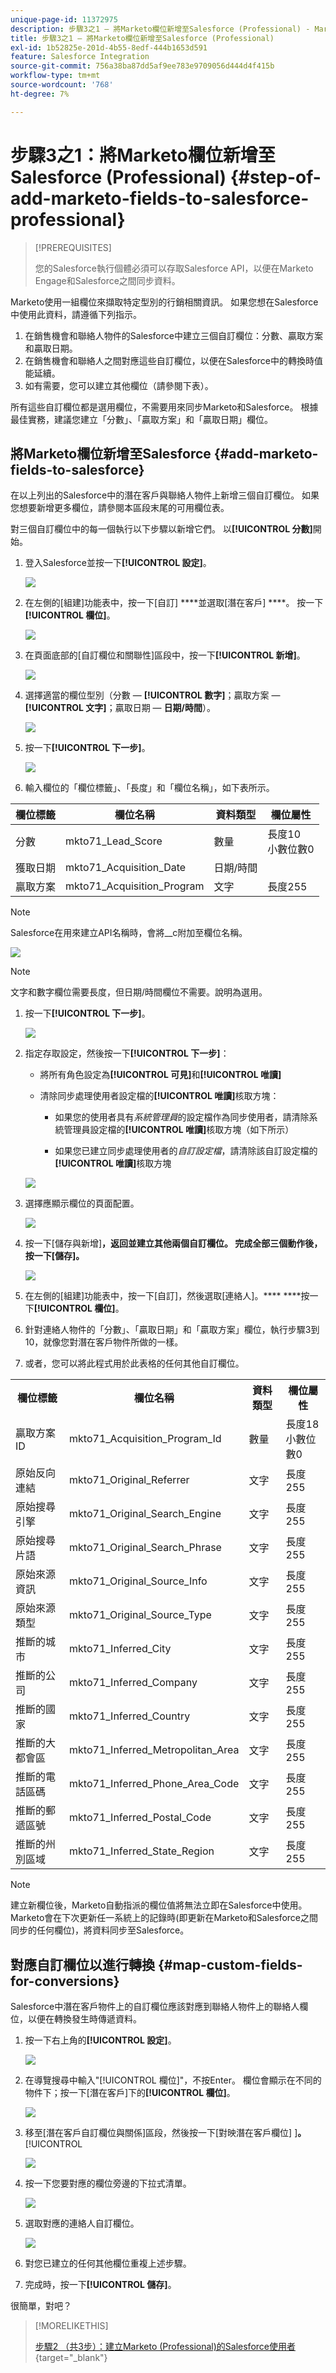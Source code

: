 ```yaml
---
unique-page-id: 11372975
description: 步驟3之1 — 將Marketo欄位新增至Salesforce (Professional) - Marketo檔案 — 產品檔案
title: 步驟3之1 — 將Marketo欄位新增至Salesforce (Professional)
exl-id: 1b52825e-201d-4b55-8edf-444b1653d591
feature: Salesforce Integration
source-git-commit: 756a38ba87dd5af9ee783e9709056d444d4f415b
workflow-type: tm+mt
source-wordcount: '768'
ht-degree: 7%

---
```


# 步驟3之1：將Marketo欄位新增至Salesforce (Professional) {#step-of-add-marketo-fields-to-salesforce-professional}

>[!PREREQUISITES]
>
>您的Salesforce執行個體必須可以存取Salesforce API，以便在Marketo Engage和Salesforce之間同步資料。

Marketo使用一組欄位來擷取特定型別的行銷相關資訊。 如果您想在Salesforce中使用此資料，請遵循下列指示。

1. 在銷售機會和聯絡人物件的Salesforce中建立三個自訂欄位：分數、贏取方案和贏取日期。
1. 在銷售機會和聯絡人之間對應這些自訂欄位，以便在Salesforce中的轉換時值能延續。
1. 如有需要，您可以建立其他欄位（請參閱下表）。

所有這些自訂欄位都是選用欄位，不需要用來同步Marketo和Salesforce。 根據最佳實務，建議您建立「分數」、「贏取方案」和「贏取日期」欄位。

## 將Marketo欄位新增至Salesforce {#add-marketo-fields-to-salesforce}

在以上列出的Salesforce中的潛在客戶與聯絡人物件上新增三個自訂欄位。 如果您想要新增更多欄位，請參閱本區段末尾的可用欄位表。

對三個自訂欄位中的每一個執行以下步驟以新增它們。 以&#x200B;**[!UICONTROL 分數]**&#x200B;開始。

1. 登入Salesforce並按一下&#x200B;**[!UICONTROL 設定]**。

   ![](assets/image2016-5-23-13-3a15-3a21.png)

1. 在左側的[組建]功能表中，按一下[自訂] ****&#x200B;並選取[潛在客戶] ****。 按一下&#x200B;**[!UICONTROL 欄位]**。

   ![](assets/image2016-5-23-13-3a20-3a5.png)

1. 在頁面底部的[自訂欄位和關聯性]區段中，按一下&#x200B;**[!UICONTROL 新增]**。

   ![](assets/image2016-5-26-14-3a41-3a40.png)

1. 選擇適當的欄位型別（分數 — **[!UICONTROL 數字]**；贏取方案 — **[!UICONTROL 文字]**；贏取日期 — **日期/時間**）。

   ![](assets/choose-field-type-2-hand.png)

1. 按一下&#x200B;**[!UICONTROL 下一步]**。

   ![](assets/image2016-5-26-14-3a51-3a14.png)

1. 輸入欄位的「欄位標籤」、「長度」和「欄位名稱」，如下表所示。

<table> 
 <thead> 
  <tr> 
   <th> 
    <div>
      欄位標籤 
    </div></th> 
   <th> 
    <div>
      欄位名稱 
    </div></th> 
   <th> 
    <div>
      資料類型 
    </div></th> 
   <th> 
    <div>
      欄位屬性 
    </div></th> 
  </tr> 
 </thead> 
 <tbody> 
  <tr> 
   <td>分數</td> 
   <td>mkto71_Lead_Score</td> 
   <td>數量</td> 
   <td>長度10<br>小數位數0 </td> 
  </tr> 
  <tr> 
   <td>獲取日期</td> 
   <td>mkto71_Acquisition_Date</td> 
   <td>日期/時間</td> 
   <td> </td> 
  </tr> 
  <tr> 
   <td>贏取方案</td> 
   <td>mkto71_Acquisition_Program</td> 
   <td>文字</td> 
   <td>長度255</td> 
  </tr> 
 </tbody> 
</table>

>[!NOTE]
>
>Salesforce在用來建立API名稱時，會將__c附加至欄位名稱。

![](assets/image2016-5-26-14-3a55-3a33.png)

>[!NOTE]
>
>文字和數字欄位需要長度，但日期/時間欄位不需要。說明為選用。

1. 按一下&#x200B;**[!UICONTROL 下一步]**。

   ![](assets/image2016-5-23-14-3a50-3a5.png)

1. 指定存取設定，然後按一下&#x200B;**[!UICONTROL 下一步]**：

   * 將所有角色設定為&#x200B;**[!UICONTROL 可見]**&#x200B;和&#x200B;**[!UICONTROL 唯讀]**

   * 清除同步處理使用者設定檔的&#x200B;**[!UICONTROL 唯讀]**&#x200B;核取方塊：

      * 如果您的使用者具有&#x200B;_系統管理員_&#x200B;的設定檔作為同步使用者，請清除系統管理員設定檔的&#x200B;**[!UICONTROL 唯讀]**&#x200B;核取方塊（如下所示）

      * 如果您已建立同步處理使用者的&#x200B;_自訂設定檔_，請清除該自訂設定檔的&#x200B;**[!UICONTROL 唯讀]**&#x200B;核取方塊

   ![](assets/image2016-6-30-9-3a25-3a4.png)

1. 選擇應顯示欄位的頁面配置。

   ![](assets/image2016-5-26-15-3a14-3a45.png)

1. 按一下[儲存與新增]****，返回並建立其他兩個自訂欄位。 完成全部三個動作後，按一下[儲存]。****

   ![](assets/image2016-5-23-15-3a8-3a43.png)

1. 在左側的[組建]功能表中，按一下[自訂]，然後選取[連絡人]。**** ****&#x200B;按一下&#x200B;**[!UICONTROL 欄位]**。
1. 針對連絡人物件的「分數」、「贏取日期」和「贏取方案」欄位，執行步驟3到10，就像您對潛在客戶物件所做的一樣。
1. 或者，您可以將此程式用於此表格的任何其他自訂欄位。

<table> 
 <tbody> 
  <tr> 
   <th>欄位標籤</th> 
   <th>欄位名稱</th> 
   <th>資料類型</th> 
   <th>欄位屬性</th> 
  </tr> 
  <tr> 
   <td>贏取方案ID</td> 
   <td>mkto71_Acquisition_Program_Id</td> 
   <td>數量</td> 
   <td>長度18<br>小數位數0 </td> 
  </tr> 
  <tr> 
   <td>原始反向連結</td> 
   <td>mkto71_Original_Referrer</td> 
   <td>文字</td> 
   <td>長度255</td> 
  </tr> 
  <tr> 
   <td>原始搜尋引擎</td> 
   <td>mkto71_Original_Search_Engine</td> 
   <td>文字</td> 
   <td>長度255</td> 
  </tr> 
  <tr> 
   <td>原始搜尋片語</td> 
   <td>mkto71_Original_Search_Phrase</td> 
   <td>文字</td> 
   <td>長度255</td> 
  </tr> 
  <tr> 
   <td>原始來源資訊</td> 
   <td>mkto71_Original_Source_Info</td> 
   <td>文字</td> 
   <td>長度255</td> 
  </tr> 
  <tr> 
   <td>原始來源類型</td> 
   <td>mkto71_Original_Source_Type</td> 
   <td>文字</td> 
   <td>長度255</td> 
  </tr> 
  <tr> 
   <td>推斷的城市</td> 
   <td>mkto71_Inferred_City</td> 
   <td>文字</td> 
   <td>長度255</td> 
  </tr> 
  <tr> 
   <td>推斷的公司</td> 
   <td>mkto71_Inferred_Company</td> 
   <td>文字</td> 
   <td>長度255</td> 
  </tr> 
  <tr> 
   <td>推斷的國家</td> 
   <td>mkto71_Inferred_Country</td> 
   <td>文字</td> 
   <td>長度255</td> 
  </tr> 
  <tr> 
   <td>推斷的大都會區</td> 
   <td>mkto71_Inferred_Metropolitan_Area</td> 
   <td>文字</td> 
   <td>長度255</td> 
  </tr> 
  <tr> 
   <td>推斷的電話區碼</td> 
   <td>mkto71_Inferred_Phone_Area_Code</td> 
   <td>文字</td> 
   <td>長度255</td> 
  </tr> 
  <tr> 
   <td>推斷的郵遞區號</td> 
   <td>mkto71_Inferred_Postal_Code</td> 
   <td>文字</td> 
   <td>長度255</td> 
  </tr> 
  <tr> 
   <td>推斷的州別區域</td> 
   <td>mkto71_Inferred_State_Region</td> 
   <td>文字</td> 
   <td>長度255</td> 
  </tr> 
 </tbody> 
</table>

>[!NOTE]
>
>建立新欄位後，Marketo自動指派的欄位值將無法立即在Salesforce中使用。 Marketo會在下次更新任一系統上的記錄時(即更新在Marketo和Salesforce之間同步的任何欄位)，將資料同步至Salesforce。

## 對應自訂欄位以進行轉換  {#map-custom-fields-for-conversions}

Salesforce中潛在客戶物件上的自訂欄位應該對應到聯絡人物件上的聯絡人欄位，以便在轉換發生時傳遞資料。

1. 按一下右上角的&#x200B;**[!UICONTROL 設定]**。

   ![](assets/image2016-5-26-16-3a34-3a0.png)

1. 在導覽搜尋中輸入&quot;[!UICONTROL 欄位]&quot;，不按Enter。 欄位會顯示在不同的物件下；按一下[潛在客戶]下的&#x200B;**[!UICONTROL 欄位]**。

   ![](assets/image2016-5-26-16-3a36-3a32.png)

1. 移至[潛在客戶自訂欄位與關係]區段，然後按一下[對映潛在客戶欄位] ]**。**[!UICONTROL 

   ![](assets/image2016-5-26-16-3a39-3a29.png)

1. 按一下您要對應的欄位旁邊的下拉式清單。

   ![](assets/image2016-5-26-16-3a49-3a53.png)

1. 選取對應的連絡人自訂欄位。

   ![](assets/image2016-5-26-16-3a56-3a23.png)

1. 對您已建立的任何其他欄位重複上述步驟。

1. 完成時，按一下&#x200B;**[!UICONTROL 儲存]**。

很簡單，對吧？

>[!MORELIKETHIS]
>
>[步驟2 （共3步）：建立Marketo (Professional)的Salesforce使用者](/help/marketo/product-docs/crm-sync/salesforce-sync/setup/professional-edition/step-2-of-3-create-a-salesforce-user-for-marketo-professional.md){target="_blank"}
